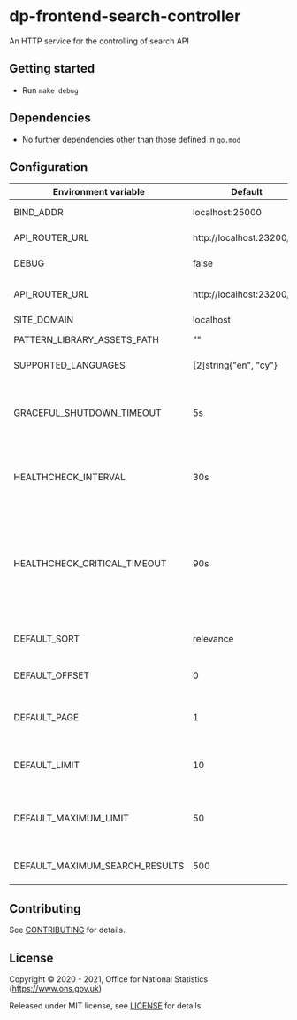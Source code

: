 # dp-frontend-search-controller

An HTTP service for the controlling of search API

## Getting started

* Run `make debug`

## Dependencies

* No further dependencies other than those defined in `go.mod`

## Configuration

| Environment variable           | Default                      | Description
| ------------------------------ | -----------------------      | -----------
| BIND_ADDR                      | localhost:25000              | The host and port to bind to
| API_ROUTER_URL                 | http://localhost:23200/v1    | The URL of dp-api-router
| DEBUG                          | false                        | Enable debug mode
| API_ROUTER_URL                 | http://localhost:23200/v1    | The URL of the [dp-api-router](https://github.com/ONSdigital/dp-api-router)
| SITE_DOMAIN                    | localhost                    |
| PATTERN_LIBRARY_ASSETS_PATH    | ""                           | Pattern library location
| SUPPORTED_LANGUAGES            | [2]string{"en", "cy"}        | Supported languages
| GRACEFUL_SHUTDOWN_TIMEOUT      | 5s                           | The graceful shutdown timeout in seconds (`time.Duration` format)
| HEALTHCHECK_INTERVAL           | 30s                          | Time between self-healthchecks (`time.Duration` format)
| HEALTHCHECK_CRITICAL_TIMEOUT   | 90s                          | Time to wait until an unhealthy dependent propagates its state to make this app unhealthy (`time.Duration` format)
| DEFAULT_SORT                   | relevance                    | The default sort of search results
| DEFAULT_OFFSET                 | 0                            | The default offset of search results
| DEFAULT_PAGE                   | 1                            | The default current page of search results
| DEFAULT_LIMIT                  | 10                           | The default limit of search results in a page
| DEFAULT_MAXIMUM_LIMIT          | 50                           | The default maximum limit of search results in a page
| DEFAULT_MAXIMUM_SEARCH_RESULTS | 500                          | The default maximum search results

## Contributing

See [CONTRIBUTING](CONTRIBUTING.md) for details.

## License

Copyright © 2020 - 2021, Office for National Statistics (https://www.ons.gov.uk)

Released under MIT license, see [LICENSE](LICENSE.md) for details.